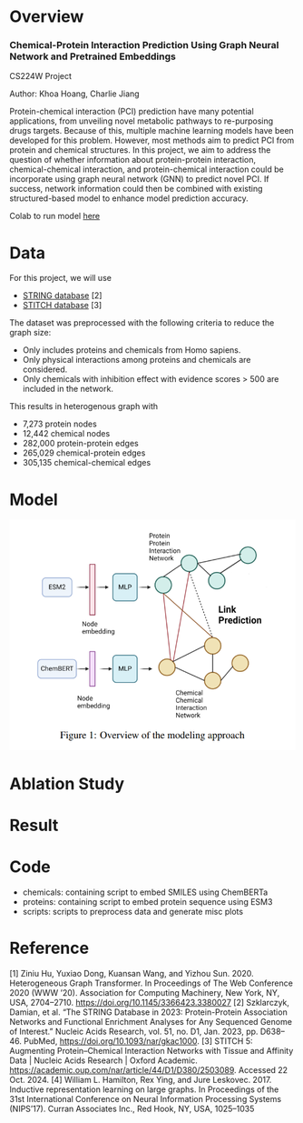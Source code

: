 # Overview
### Chemical-Protein Interaction Prediction Using Graph Neural Network and Pretrained Embeddings
CS224W Project 

Author: Khoa Hoang, Charlie Jiang

Protein-chemical interaction (PCI) prediction have many potential applications, from unveiling novel
metabolic pathways to re-purposing drugs targets. Because of this, multiple machine learning models
have been developed for this problem. However, most methods aim to predict PCI from protein and
chemical structures. In this project, we aim to address the question of whether information about
protein-protein interaction, chemical-chemical interaction, and protein-chemical interaction could be
incorporate using graph neural network (GNN) to predict novel PCI. If success, network information
could then be combined with existing structured-based model to enhance model prediction accuracy.

Colab to run model [here](https://colab.research.google.com/drive/1jiRZbCMLlllrskGYg2Tb096aki7hZmIj?usp=sharing)
# Data

For this project, we will use

-  [STRING database](https://string-db.org) [2] 
-  [STITCH
database](http://stitch.embl.de) [3]

The dataset was preprocessed with the following criteria to reduce the graph size:
 - Only includes proteins and chemicals from Homo
sapiens. 
- Only physical interactions among proteins and chemicals are considered. 
- Only chemicals with inhibition effect with evidence scores > 500 are included in the network.

This results in heterogenous graph with 
- 7,273 protein nodes
- 12,442 chemical nodes
- 282,000 protein-protein edges
- 265,029 chemical-protein edges
- 305,135 chemical-chemical edges


# Model
![Overview](./figures/Figure1_Overview.png)

# Ablation Study


# Result

# Code

- chemicals: containing script to embed SMILES using ChemBERTa
- proteins: containing script to embed protein sequence using ESM3
- scripts: scripts to preprocess data and generate misc plots

# Reference

[1] Ziniu Hu, Yuxiao Dong, Kuansan Wang, and Yizhou Sun. 2020. Heterogeneous Graph Transformer. In Proceedings of The Web Conference 2020 (WWW ’20). Association for Computing
Machinery, New York, NY, USA, 2704–2710. https://doi.org/10.1145/3366423.3380027
[2] Szklarczyk, Damian, et al. “The STRING Database in 2023: Protein-Protein Association Networks and Functional Enrichment Analyses for Any Sequenced Genome of Interest.” Nucleic Acids
Research, vol. 51, no. D1, Jan. 2023, pp. D638–46. PubMed, https://doi.org/10.1093/nar/gkac1000.
[3] STITCH 5: Augmenting Protein–Chemical Interaction Networks with
Tissue and Affinity Data | Nucleic Acids Research | Oxford Academic.
https://academic.oup.com/nar/article/44/D1/D380/2503089. Accessed 22 Oct. 2024.
[4] William L. Hamilton, Rex Ying, and Jure Leskovec. 2017. Inductive representation learning on
large graphs. In Proceedings of the 31st International Conference on Neural Information Processing
Systems (NIPS’17). Curran Associates Inc., Red Hook, NY, USA, 1025–1035
